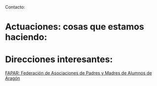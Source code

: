 <!-- TITLE: AMPA -->
<!-- SUBTITLE: ASOCIACIÓN DE PADRES Y MADRES DE ALUMNOS (matriculados en el IES Rio Arba) -->

Contacto:
# Actuaciones: cosas que estamos haciendo:
# Direcciones interesantes:
[FAPAR: Federación de Asociaciones de Padres y Madres de Alumnos de Aragón](https://fapar.org/web/)
